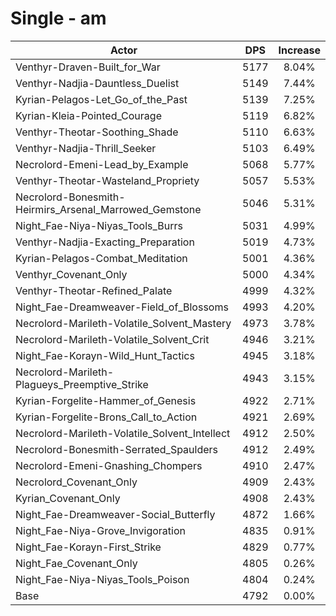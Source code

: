 # Single - am
| Actor | DPS | Increase |
|---|:---:|:---:|
|Venthyr-Draven-Built_for_War|5177|8.04%|
|Venthyr-Nadjia-Dauntless_Duelist|5149|7.44%|
|Kyrian-Pelagos-Let_Go_of_the_Past|5139|7.25%|
|Kyrian-Kleia-Pointed_Courage|5119|6.82%|
|Venthyr-Theotar-Soothing_Shade|5110|6.63%|
|Venthyr-Nadjia-Thrill_Seeker|5103|6.49%|
|Necrolord-Emeni-Lead_by_Example|5068|5.77%|
|Venthyr-Theotar-Wasteland_Propriety|5057|5.53%|
|Necrolord-Bonesmith-Heirmirs_Arsenal_Marrowed_Gemstone|5046|5.31%|
|Night_Fae-Niya-Niyas_Tools_Burrs|5031|4.99%|
|Venthyr-Nadjia-Exacting_Preparation|5019|4.73%|
|Kyrian-Pelagos-Combat_Meditation|5001|4.36%|
|Venthyr_Covenant_Only|5000|4.34%|
|Venthyr-Theotar-Refined_Palate|4999|4.32%|
|Night_Fae-Dreamweaver-Field_of_Blossoms|4993|4.20%|
|Necrolord-Marileth-Volatile_Solvent_Mastery|4973|3.78%|
|Necrolord-Marileth-Volatile_Solvent_Crit|4946|3.21%|
|Night_Fae-Korayn-Wild_Hunt_Tactics|4945|3.18%|
|Necrolord-Marileth-Plagueys_Preemptive_Strike|4943|3.15%|
|Kyrian-Forgelite-Hammer_of_Genesis|4922|2.71%|
|Kyrian-Forgelite-Brons_Call_to_Action|4921|2.69%|
|Necrolord-Marileth-Volatile_Solvent_Intellect|4912|2.50%|
|Necrolord-Bonesmith-Serrated_Spaulders|4912|2.49%|
|Necrolord-Emeni-Gnashing_Chompers|4910|2.47%|
|Necrolord_Covenant_Only|4909|2.43%|
|Kyrian_Covenant_Only|4908|2.43%|
|Night_Fae-Dreamweaver-Social_Butterfly|4872|1.66%|
|Night_Fae-Niya-Grove_Invigoration|4835|0.91%|
|Night_Fae-Korayn-First_Strike|4829|0.77%|
|Night_Fae_Covenant_Only|4805|0.26%|
|Night_Fae-Niya-Niyas_Tools_Poison|4804|0.24%|
|Base|4792|0.00%|
